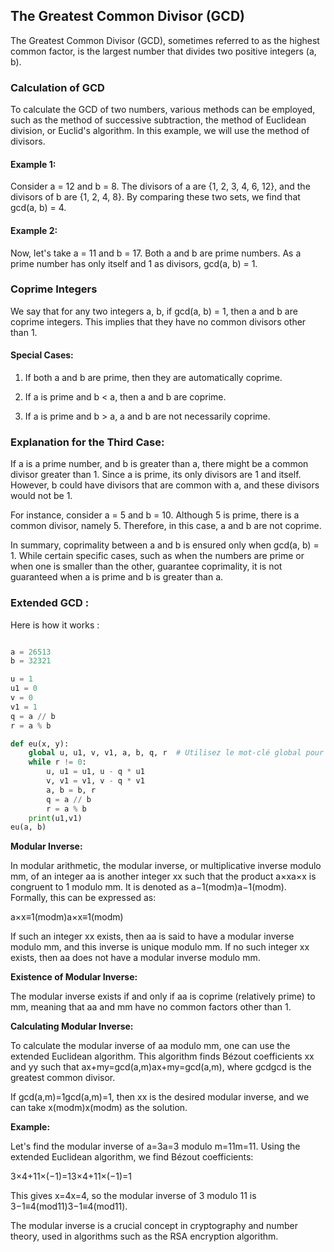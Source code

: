 ## The Greatest Common Divisor (GCD)

The Greatest Common Divisor (GCD), sometimes referred to as the highest common factor, is the largest number that divides two positive integers (a, b).

### Calculation of GCD

To calculate the GCD of two numbers, various methods can be employed, such as the method of successive subtraction, the method of Euclidean division, or Euclid's algorithm. In this example, we will use the method of divisors.

#### Example 1:

Consider a = 12 and b = 8. The divisors of a are {1, 2, 3, 4, 6, 12}, and the divisors of b are {1, 2, 4, 8}. By comparing these two sets, we find that gcd(a, b) = 4.

#### Example 2:

Now, let's take a = 11 and b = 17. Both a and b are prime numbers. As a prime number has only itself and 1 as divisors, gcd(a, b) = 1.

### Coprime Integers

We say that for any two integers a, b, if gcd(a, b) = 1, then a and b are coprime integers. This implies that they have no common divisors other than 1.

#### Special Cases:

1. If both a and b are prime, then they are automatically coprime.
    
2. If a is prime and b < a, then a and b are coprime.
    
3. If a is prime and b > a, a and b are not necessarily coprime.
    

### Explanation for the Third Case:

If a is a prime number, and b is greater than a, there might be a common divisor greater than 1. Since a is prime, its only divisors are 1 and itself. However, b could have divisors that are common with a, and these divisors would not be 1.

For instance, consider a = 5 and b = 10. Although 5 is prime, there is a common divisor, namely 5. Therefore, in this case, a and b are not coprime.

In summary, coprimality between a and b is ensured only when gcd(a, b) = 1. While certain specific cases, such as when the numbers are prime or when one is smaller than the other, guarantee coprimality, it is not guaranteed when a is prime and b is greater than a.


### Extended GCD :

Here is how it works :

```python

a = 26513
b = 32321

u = 1
u1 = 0
v = 0
v1 = 1
q = a // b
r = a % b

def eu(x, y):
    global u, u1, v, v1, a, b, q, r  # Utilisez le mot-clé global pour accéd>
    while r != 0:
        u, u1 = u1, u - q * u1
        v, v1 = v1, v - q * v1
        a, b = b, r
        q = a // b
        r = a % b
    print(u1,v1)
eu(a, b)

```


**Modular Inverse:**

In modular arithmetic, the modular inverse, or multiplicative inverse modulo mm, of an integer aa is another integer xx such that the product a×xa×x is congruent to 1 modulo mm. It is denoted as a−1(modm)a−1(modm). Formally, this can be expressed as:

a×x≡1(modm)a×x≡1(modm)

If such an integer xx exists, then aa is said to have a modular inverse modulo mm, and this inverse is unique modulo mm. If no such integer xx exists, then aa does not have a modular inverse modulo mm.

**Existence of Modular Inverse:**

The modular inverse exists if and only if aa is coprime (relatively prime) to mm, meaning that aa and mm have no common factors other than 1.

**Calculating Modular Inverse:**

To calculate the modular inverse of aa modulo mm, one can use the extended Euclidean algorithm. This algorithm finds Bézout coefficients xx and yy such that ax+my=gcd(a,m)ax+my=gcd(a,m), where gcdgcd is the greatest common divisor.

If gcd(a,m)=1gcd(a,m)=1, then xx is the desired modular inverse, and we can take x(modm)x(modm) as the solution.

**Example:**

Let's find the modular inverse of a=3a=3 modulo m=11m=11. Using the extended Euclidean algorithm, we find Bézout coefficients:

3×4+11×(−1)=13×4+11×(−1)=1

This gives x=4x=4, so the modular inverse of 3 modulo 11 is 3−1≡4(mod11)3−1≡4(mod11).

The modular inverse is a crucial concept in cryptography and number theory, used in algorithms such as the RSA encryption algorithm.